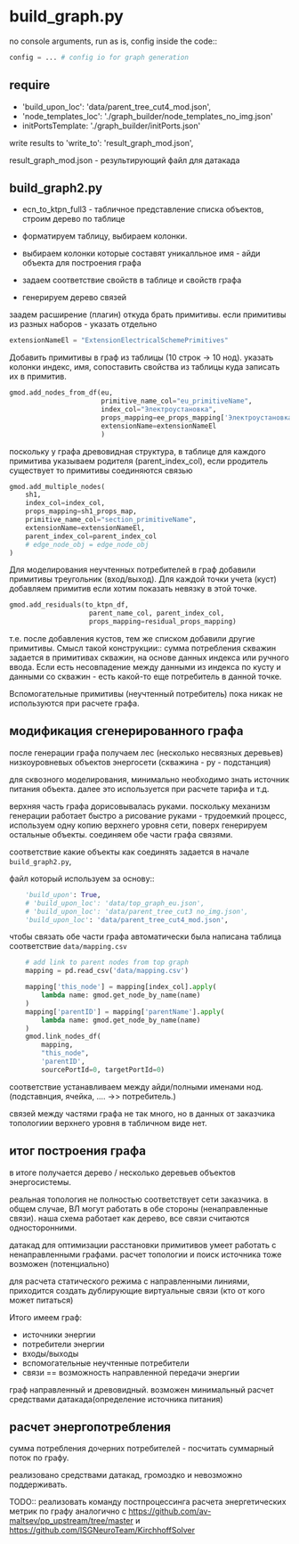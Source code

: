 
# build_graph.py

no console arguments, run as is, config inside the code::

```py
config = ... # config io for graph generation
```

## require

- 'build_upon_loc': 'data/parent_tree_cut4_mod.json',
- 'node_templates_loc': './graph_builder/node_templates_no_img.json'
- initPortsTemplate: './graph_builder/initPorts.json'


write results to 
'write_to': 'result_graph_mod.json',


result_graph_mod.json - результирующий файл для датакада


## build_graph2.py

- ecn_to_ktpn_full3 - табличное представление списка объектов, строим дерево по таблице

- форматируем таблицу, выбираем колонки.
- выбираем колонки которые составят уникалльное имя - айди объекта для построения графа
- задаем соответствие свойств в таблице и свойств графа
- генерируем дерево связей

заадем расширение (плагин) откуда брать примитивы. если примитивы из разных наборов - указать отдельно
```py
extensionNameEl = "ExtensionElectricalSchemePrimitives"
```

Добавить примитивы в граф из таблицы (10 строк -> 10 нод).
указать колонки индекс, имя, сопоставить свойства из таблицы куда записать их в примитив.


```py
gmod.add_nodes_from_df(eu,
                       primitive_name_col="eu_primitiveName",
                       index_col="Электроустановка",
                       props_mapping=ee_props_mapping['Электроустановка'],
                       extensionName=extensionNameEl
                       )
```

поскольку у графа древовидная структура, в таблице для каждого примитива указываем родителя (parent_index_col), если рродитель существует то примитивы соединяются связью

```py
gmod.add_multiple_nodes(
    sh1,
    index_col=index_col,
    props_mapping=sh1_props_map,
    primitive_name_col="section_primitiveName",
    extensionName=extensionNameEl,
    parent_index_col=parent_index_col
    # edge_node_obj = edge_node_obj
)
```

Для моделирования неучтенных потребителей в граф добавили примитивы треугольник (вход/выход). Для каждой точки учета (куст) добавляем примитив если хотим показать невязку в этой точке.

```py
gmod.add_residuals(to_ktpn_df,
                    parent_name_col, parent_index_col,
                    props_mapping=residual_props_mapping)
```

т.е. после добавления кустов, тем же списком добавили другие примитивы.
Смысл такой конструкции:: сумма потребления скважин задается в примитивах скважин, на основе данных индекса или ручного ввода. Если есть несовпадение между данными из индекса по кусту и данными со скважин - есть какой-то еще потребитель в данной точке.

Вспомогательные примитивы (неучтенный потребитель) пока никак не используются при расчете графа.



## модификация сгенерированного графа

после генерации графа получаем лес (несколько несвязных деревьев) низкоуровневых объектов энергосети (скважина - ру - подстанция)

для сквозного моделирования, минимально необходимо знать источник питания объекта. далее это используется при расчете тарифа и т.д.

верхняя часть графа дорисовывалась руками. 
поскольку механизм генерации работает быстро а рисование руками - трудоемкий процесс, используем одну копию верхнего уровня сети, поверх генерируем остальные объекты. соединяем обе части графа связями.


соответствие какие объекты как соединять задается в начале  `build_graph2.py`, 

файл который используем за основу::
```py
    'build_upon': True,
    # 'build_upon_loc': 'data/top_graph_eu.json',
    # 'build_upon_loc': 'data/parent_tree_cut3 no_img.json',
    'build_upon_loc': 'data/parent_tree_cut4_mod.json',
```

чтобы связать обе части графа автоматически была написана таблица соответствие `data/mapping.csv`
```py
    # add link to parent nodes from top graph
    mapping = pd.read_csv('data/mapping.csv')

    mapping['this_node'] = mapping[index_col].apply(
        lambda name: gmod.get_node_by_name(name)
    )
    mapping['parentID'] = mapping['parentName'].apply(
        lambda name: gmod.get_node_by_name(name)
    )
    gmod.link_nodes_df(
        mapping,
        "this_node",
        'parentID',
        sourcePortId=0, targetPortId=0)
```

соответствие устанавливаем между айди/полными именами нод. (подставнция, ячейка, .... ->> потребитель.)

связей между частями графа не так много, но в данных от заказчика топологиии верхнего уровня в табличном виде нет.



## итог построения графа

в итоге получается дерево / несколько деревьев объектов энергосистемы.

реальная топология не полностью соответствует сети заказчика.
в общем случае, ВЛ могут работать в обе стороны (ненаправленные связи).
наша схема работает как дерево, все связи считаются односторонними.

датакад для оптимизации расстановки примитивов умеет работать с ненаправленными графами. 
расчет топологии и поиск источника тоже возможен (потенциально)

для расчета статического режима с направленными линиями, приходится создать дублирующие виртуальные связи (кто от кого может питаться)

Итого имеем граф:

- источники энергии
- потребители энергии
- входы/выходы
- вспомогательные неучтенные потребители
- связи == возможность направленной передачи энергии

граф направленный и древовидный.
возможен минимальный расчет средствами датакада(определение источника питания)

## расчет энергопотребления

сумма потребления дочерних потребителей - посчитать суммарный поток по графу.

реализовано средствами датакад, громоздко и невозможно поддерживать.

TODO:: реализовать команду постпроцессинга расчета энергетических метрик по графу аналогично с https://github.com/av-maltsev/pp_upstream/tree/master и https://github.com/ISGNeuroTeam/KirchhoffSolver

